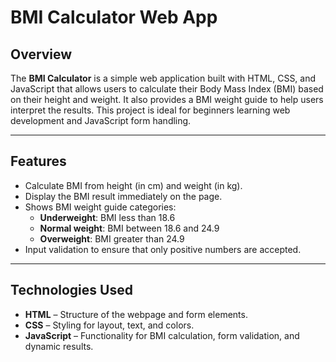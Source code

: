 # BMI Calculator Web App

## Overview
The **BMI Calculator** is a simple web application built with HTML, CSS, and JavaScript that allows users to calculate their Body Mass Index (BMI) based on their height and weight. It also provides a BMI weight guide to help users interpret the results. This project is ideal for beginners learning web development and JavaScript form handling.

---

## Features

- Calculate BMI from height (in cm) and weight (in kg).
- Display the BMI result immediately on the page.
- Shows BMI weight guide categories:
  - **Underweight**: BMI less than 18.6
  - **Normal weight**: BMI between 18.6 and 24.9
  - **Overweight**: BMI greater than 24.9
- Input validation to ensure that only positive numbers are accepted.

---

## Technologies Used

- **HTML** – Structure of the webpage and form elements.
- **CSS** – Styling for layout, text, and colors.
- **JavaScript** – Functionality for BMI calculation, form validation, and dynamic results.
